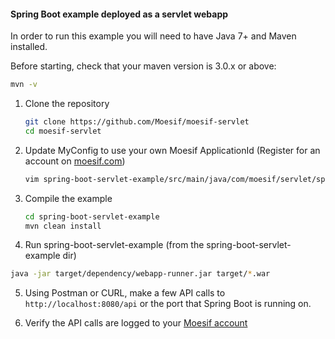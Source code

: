 #### Spring Boot example deployed as a servlet webapp

In order to run this example you will need to have Java 7+ and Maven installed.

Before starting, check that your maven version is 3.0.x or above:

```sh
mvn -v
```

1. Clone the repository

	```sh
	git clone https://github.com/Moesif/moesif-servlet
    cd moesif-servlet
	```

2. Update MyConfig to use your own Moesif ApplicationId
(Register for an account on [moesif.com](https://www.moesif.com))

	```sh
	vim spring-boot-servlet-example/src/main/java/com/moesif/servlet/spring/MyConfig.java
	```

3. Compile the example

	```sh
	cd spring-boot-servlet-example
	mvn clean install
	```

4. Run spring-boot-servlet-example (from the spring-boot-servlet-example dir)

  ```sh
  java -jar target/dependency/webapp-runner.jar target/*.war
  ```


5. Using Postman or CURL, make a few API calls to `http://localhost:8080/api` or the port that Spring Boot is running on.
   
6. Verify the API calls are logged to your [Moesif account](https://www.moesif.com)